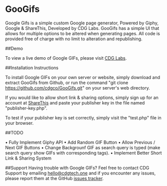 # GooGifs

Google Gifs is a simple custom Google page generator, Powered by Giphy, Google & ShareThis, Developed by CDG Labs. GooGifs has a simple UI that allows for multiple options to be altered when generating pages. All code is provided free of charge with no limit to alteration and republishing.

##Demo

To view a live demo of Google GIFs, please visit [CDG Labs](https://test.cdgtech.one/git).

##Installation Instructions

To install Google GIFs on your own server or website, simply download and extract GooGifs from Github, or run the command "git clone https://github.com/cdgco/GooGifs.git" on your server's web directory.

If you would like to allow short link & sharing options, simply sign up for an account at [ShareThis](http://tools.sharethis.com/signin) and paste your publisher key in the file named "publisher-key.php".

To test if your publisher key is set correctly, simply visit the "test.php" file in your browser.

##TODO

• Fully Implement Giphy API
• Add Random GIF Button
• Allow Previous / Next GIF Buttons
• Change Backgrounf GIF as search query is typed (make search query show GIFs with corresponding tags).
• Implement Better Short Link & Sharing System

##Support
Having trouble with Google GIFs? Feel free to contact CDG Support by emailing hello@cdgtech.one and if you encounter any issues, please report them at the GitHub [issues tracker](https://github.com/cdgco/GooGifs/issues).
